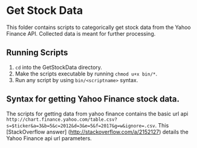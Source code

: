 # Get Stock Data
This folder contains scripts to categorically get stock data from the Yahoo Finance API. Collected data is meant for further processing.
## Running Scripts
1. `cd` into the GetStockData directory.
2. Make the scripts executable by running `chmod u+x bin/*`.
3. Run any script by using `bin/<scriptname>` syntax.
## Syntax for getting Yahoo Finance stock data.
The scripts for getting data from yahoo finance contains the basic url api `http://chart.finance.yahoo.com/table.csv?s=$ticker&a=3&b=5&c=2012&d=3&e=5&f=2017&g=w&ignore=.csv`. This [StackOverflow answer] (http://stackoverflow.com/a/2152127) details the Yahoo Finance api url parameters. 
